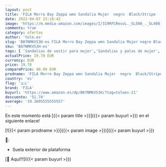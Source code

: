 ```yaml
---
layout: post
title: 'FILA Morro Bay Zeppa wmn Sandalia Mujer  negro  Black/Stripe   36 EU'
date: 2022-04-07 13:18:42
image: 'https://m.media-amazon.com/images/I/319RFCResoL._SL500_._SL400_.jpg'
comments: true
category: ofertas
author: 'tole.es'
slug: 'B07NMKV53H-es FILA Morro Bay Zeppa wmn Sandalia Mujer negro Black/Stripe...'
sku: 'B07NMKV53H-es'
tags: [ 'Sandalias de vestir para mujer','Sandalias y palas de mujer','Zapatos','Zapatos para mujer','Zapatos y complementos','fila','sandalia', ]
actualPrice: 19.78 EUR
currency: EUR
price: 19.78
comparePrice: 40.99 EUR
prodname: 'FILA Morro Bay Zeppa wmn Sandalia Mujer  negro  Black/Stripe   36 EU'
country: 'es'
flag: '🇪🇸'
brand: 'FILA'
buyurl: 'https://www.amazon.es/dp/B07NMKV53H/?tag=tolees-21'
descuento: '51.74'
average: '19.3605555555557'
---
```


En este momento está [{{< param title >}}]({{< param buyurl >}}) en el siguiente enlace!

[![{{< param prodname >}}]({{< param image >}})]({{< param buyurl >}})

🔎:

- Suela exterior de plataforma

[🛒 Aquí!!!]({{< param buyurl >}})
